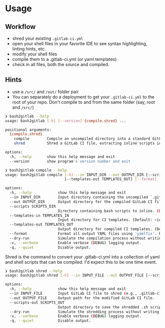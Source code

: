 # Usage

## Workflow

- shred your existing `.gitlab-ci.yml`
- open your shell files in your favorite IDE to see syntax highlighting, linting hints, etc.
- modify your shell files
- compile them to a .gitlab-ci.yml (or yaml templates)
- check in all files, both the source and compiled.

## Hints
- use a `/src/` and `/out/` folder pair
- You can separately do a deployment to get your `.gitlab-ci.yml` to the root of your repo. Don't compile to and from the same folder (say, root and `/src/`)


```bash
❯ bash2gitlab --help
usage: bash2gitlab [-h] [--version] {compile,shred} ...

positional arguments:
  {compile,shred}
    compile        Compile an uncompiled directory into a standard GitLab CI structure.
    shred          Shred a GitLab CI file, extracting inline scripts into separate .sh files.

options:
  -h, --help       show this help message and exit
  --version        show program's version number and exit
```

```bash
❯ bash2gitlab compile --help
usage: bash2gitlab compile [-h] --in INPUT_DIR --out OUTPUT_DIR [--scripts SCRIPTS_DIR] [--templates-in TEMPLATES_IN]
                           [--templates-out TEMPLATES_OUT] [--format] [--dry-run] [-v] [-q]

options:
  -h, --help            show this help message and exit
  --in INPUT_DIR        Input directory containing the uncompiled `.gitlab-ci.yml` and other sources.
  --out OUTPUT_DIR      Output directory for the compiled GitLab CI files.
  --scripts SCRIPTS_DIR
                        Directory containing bash scripts to inline. (Default: <in>)
  --templates-in TEMPLATES_IN
                        Input directory for CI templates. (Default: <in>)
  --templates-out TEMPLATES_OUT
                        Output directory for compiled CI templates. (Default: <out>)
  --format              Format all output YAML files using 'yamlfix'. Requires yamlfix to be installed.
  --dry-run             Simulate the compilation process without writing any files.
  -v, --verbose         Enable verbose (DEBUG) logging output.
  -q, --quiet           Disable output.
```

Shred is the command to convert your .gitlab-ci.yml into a collection of yaml and shell scripts that can be compiled. 
I'd expect this to be one time event.
```bash
❯ bash2gitlab shred --help
usage: bash2gitlab shred [-h] --in INPUT_FILE --out OUTPUT_FILE [--scripts-out SCRIPTS_OUT] [--dry-run] [-v] [-q]

options:
  -h, --help            show this help message and exit
  --in INPUT_FILE       Input GitLab CI file to shred (e.g., .gitlab-ci.yml).
  --out OUTPUT_FILE     Output path for the modified GitLab CI file.
  --scripts-out SCRIPTS_OUT
                        Output directory to save the shredded .sh script files.
  --dry-run             Simulate the shredding process without writing any files.
  -v, --verbose         Enable verbose (DEBUG) logging output.
  -q, --quiet           Disable output.
```